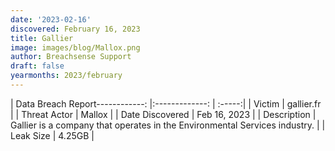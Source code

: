 ```yaml
---
date: '2023-02-16'
discovered: February 16, 2023
title: Gallier
image: images/blog/Mallox.png
author: Breachsense Support
draft: false
yearmonths: 2023/february
---
```


| Data Breach Report------------:     |:-------------:    | :-----:|
| Victim      | gallier.fr      | 
| Threat Actor      | Mallox      | 
| Date Discovered      | Feb 16, 2023      | 
| Description      | Gallier is a company that operates in the Environmental Services industry.      | 
| Leak Size      | 4.25GB      | 

